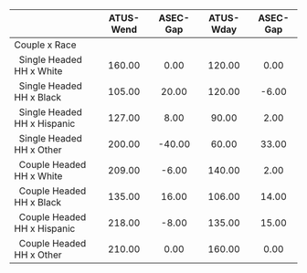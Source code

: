 
|                      |    ATUS-Wend |     ASEC-Gap |    ATUS-Wday |     ASEC-Gap |
| -------------------- | :----------: | :----------: | :----------: | :----------: |
| Couple x Race        |              |              |              |              |
| &nbsp;&nbsp;Single Headed HH x White |       160.00 |         0.00 |       120.00 |         0.00 |
| &nbsp;&nbsp;Single Headed HH x Black |       105.00 |        20.00 |       120.00 |        -6.00 |
| &nbsp;&nbsp;Single Headed HH x Hispanic |       127.00 |         8.00 |        90.00 |         2.00 |
| &nbsp;&nbsp;Single Headed HH x Other |       200.00 |       -40.00 |        60.00 |        33.00 |
| &nbsp;&nbsp;Couple Headed HH x White |       209.00 |        -6.00 |       140.00 |         2.00 |
| &nbsp;&nbsp;Couple Headed HH x Black |       135.00 |        16.00 |       106.00 |        14.00 |
| &nbsp;&nbsp;Couple Headed HH x Hispanic |       218.00 |        -8.00 |       135.00 |        15.00 |
| &nbsp;&nbsp;Couple Headed HH x Other |       210.00 |         0.00 |       160.00 |         0.00 |

